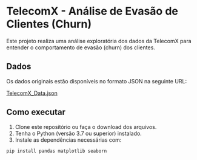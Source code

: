 # TelecomX - Análise de Evasão de Clientes (Churn)

Este projeto realiza uma análise exploratória dos dados da TelecomX para entender o comportamento de evasão (churn) dos clientes.

## Dados

Os dados originais estão disponíveis no formato JSON na seguinte URL:

[TelecomX_Data.json](https://raw.githubusercontent.com/ingridcristh/challenge2-data-science/refs/heads/main/TelecomX_Data.json)

## Como executar

1. Clone este repositório ou faça o download dos arquivos.
2. Tenha o Python (versão 3.7 ou superior) instalado.
3. Instale as dependências necessárias com:

```bash
pip install pandas matplotlib seaborn
